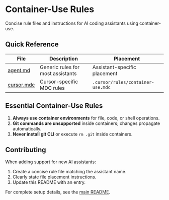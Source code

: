 # Container-Use Rules

Concise rule files and instructions for AI coding assistants using container-use.

## Quick Reference

| File                       | Description                       | Placement                         |
| -------------------------- | --------------------------------- | --------------------------------- |
| [agent.md](./agent.md)     | Generic rules for most assistants | Assistant-specific placement      |
| [cursor.mdc](./cursor.mdc) | Cursor-specific MDC rules         | `.cursor/rules/container-use.mdc` |

## Essential Container-Use Rules

1. **Always use container environments** for file, code, or shell operations.
2. **Git commands are unsupported** inside containers; changes propagate automatically.
3. **Never install git CLI** or execute `rm .git` inside containers.

## Contributing

When adding support for new AI assistants:

1. Create a concise rule file matching the assistant name.
2. Clearly state file placement instructions.
3. Update this README with an entry.

For complete setup details, see the [main README](../README.md).

